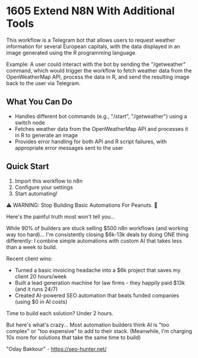 # 1605 Extend N8N With Additional Tools

This workflow is a Telegram bot that allows users to request weather information for several European capitals, with the data displayed in an image generated using the R programming language.

Example: A user could interact with the bot by sending the "/getweather" command, which would trigger the workflow to fetch weather data from the OpenWeatherMap API, process the data in R, and send the resulting image back to the user via Telegram.

## What You Can Do
- Handles different bot commands (e.g., "/start", "/getweather") using a switch node
- Fetches weather data from the OpenWeatherMap API and processes it in R to generate an image
- Provides error handling for both API and R script failures, with appropriate error messages sent to the user

## Quick Start
1. Import this workflow to n8n
2. Configure your settings
3. Start automating!

⚠️ WARNING: Stop Building Basic Automations For Peanuts. 🚫

Here's the painful truth most won't tell you...

While 90% of builders are stuck selling $500 n8n workflows (and working way too hard)...
I'm consistently closing $6k-13k deals by doing ONE thing differently:
I combine simple automations with custom AI that takes less than a week to build.

Recent client wins:
* Turned a basic invoicing headache into a $6k project that saves my client 20 hours/week
* Built a lead generation machine for law firms - they happily paid $13k (and it runs 24/7)
* Created AI-powered SEO automation that beats funded companies (using $0 in AI costs)

Time to build each solution? Under 2 hours.

But here's what's crazy...
Most automation builders think AI is "too complex" or "too expensive" to add to their stack.
(Meanwhile, I'm charging 10x more for solutions that take the same time to build)

"Oday Bakkour" - https://seo-hunter.net/
